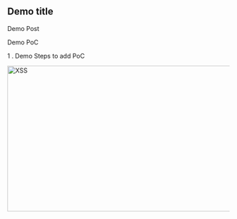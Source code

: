 
## Demo title

Demo Post

Demo PoC

1 . Demo Steps to add PoC

 <img src="/../assets/images/demo-xss.png" alt="XSS" width="600" height="331"> 